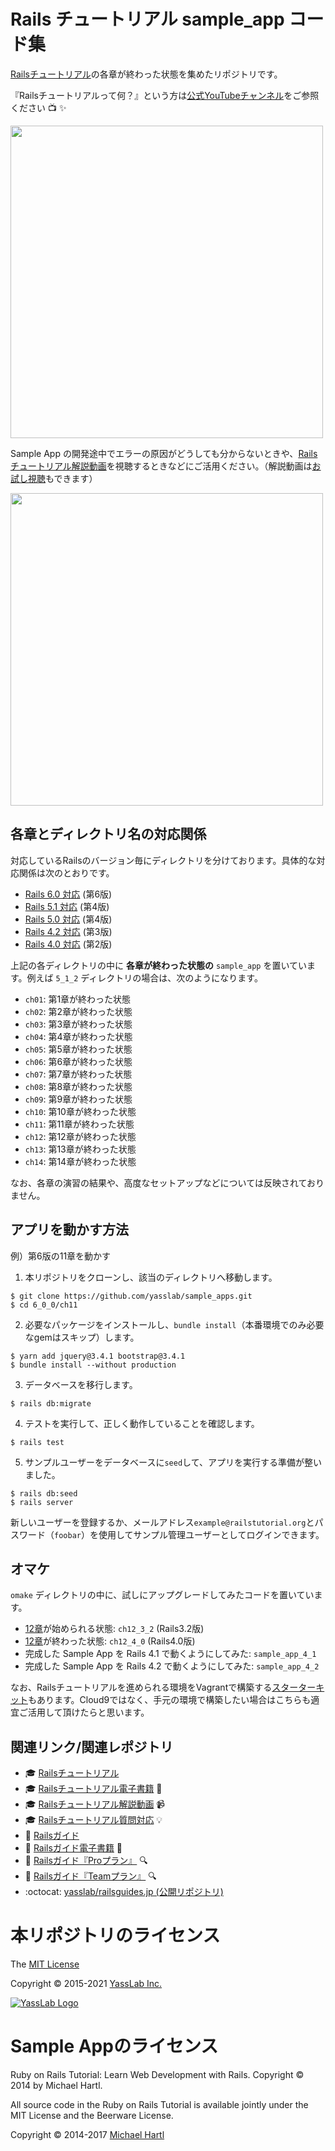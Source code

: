 
# Rails チュートリアル sample_app コード集

[Railsチュートリアル](https://railstutorial.jp/)の各章が終わった状態を集めたリポジトリです。   

『Railsチュートリアルって何？』という方は[公式YouTubeチャンネル](https://www.youtube.com/channel/UCgSPCgA1ksSPKg1Jp99EEFw)をご参照ください :tv: :sparkles: 

<a href="https://www.youtube.com/channel/UCgSPCgA1ksSPKg1Jp99EEFw"><img src="https://i.gyazo.com/b1438c5a2a9174c7c9c0714287a72761.jpg" width="500px"></a>

Sample App の開発途中でエラーの原因がどうしても分からないときや、[Railsチュートリアル解説動画](https://railstutorial.jp/screencast)を視聴するときなどにご活用ください。（解説動画は[お試し視聴](https://railstutorial.jp/trial)もできます）

<a href="https://railstutorial.jp/trial"><img src="https://i.gyazo.com/aa8aab4e0428dee5ae91d236dcba5e8b.png" width="500px"></a>

## 各章とディレクトリ名の対応関係

対応しているRailsのバージョン毎にディレクトリを分けております。具体的な対応関係は次のとおりです。

- [Rails 6.0 対応](https://github.com/yasslab/sample_apps/tree/master/6_0_0) (第6版)
- [Rails 5.1 対応](https://github.com/yasslab/sample_apps/tree/master/5_1_2) (第4版)
- [Rails 5.0 対応](https://github.com/yasslab/sample_apps/tree/master/5_0_0_1) (第4版)
- [Rails 4.2 対応](https://github.com/yasslab/sample_apps/tree/master/4_2_2) (第3版)
- [Rails 4.0 対応](https://github.com/yasslab/sample_apps/tree/master/4_0_5) (第2版)

上記の各ディレクトリの中に **各章が終わった状態の** `sample_app` を置いています。例えば `5_1_2` ディレクトリの場合は、次のようになります。

- `ch01`: 第1章が終わった状態
- `ch02`: 第2章が終わった状態
- `ch03`: 第3章が終わった状態
- `ch04`: 第4章が終わった状態
- `ch05`: 第5章が終わった状態
- `ch06`: 第6章が終わった状態
- `ch07`: 第7章が終わった状態
- `ch08`: 第8章が終わった状態
- `ch09`: 第9章が終わった状態
- `ch10`: 第10章が終わった状態
- `ch11`: 第11章が終わった状態
- `ch12`: 第12章が終わった状態
- `ch13`: 第13章が終わった状態
- `ch14`: 第14章が終わった状態

なお、各章の演習の結果や、高度なセットアップなどについては反映されておりません。

## アプリを動かす方法
例）第6版の11章を動かす
1. 本リポジトリをクローンし、該当のディレクトリへ移動します。
```
$ git clone https://github.com/yasslab/sample_apps.git
$ cd 6_0_0/ch11
```
2. 必要なパッケージをインストールし、`bundle install`（本番環境でのみ必要なgemはスキップ）します。
```
$ yarn add jquery@3.4.1 bootstrap@3.4.1
$ bundle install --without production
```
3. データベースを移行します。
```
$ rails db:migrate
```
4. テストを実行して、正しく動作していることを確認します。
```
$ rails test
```
5. サンプルユーザーをデータベースに`seed`して、アプリを実行する準備が整いました。
```
$ rails db:seed
$ rails server
```
新しいユーザーを登録するか、メールアドレス`example@railstutorial.org`とパスワード（`foobar`）を使用してサンプル管理ユーザーとしてログインできます。

## オマケ

`omake` ディレクトリの中に、試しにアップグレードしてみたコードを置いています。

- [12章](https://railstutorial.jp/chapters/supplement?version=3.2#top)が始められる状態: `ch12_3_2` (Rails3.2版)
- [12章](https://railstutorial.jp/chapters/supplement?version=3.2#top)が終わった状態: `ch12_4_0` (Rails4.0版)
- 完成した Sample App を Rails 4.1 で動くようにしてみた: `sample_app_4_1`
- 完成した Sample App を Rails 4.2 で動くようにしてみた: `sample_app_4_2`

なお、Railsチュートリアルを進められる環境をVagrantで構築する[スターターキット](https://github.com/yasslab/railstutorial.jp_starter_kit)もあります。Cloud9ではなく、手元の環境で構築したい場合はこちらも適宜ご活用して頂けたらと思います。


## 関連リンク/関連レポジトリ

- 🎓 [Railsチュートリアル](https://railstutorial.jp)
- 🎓 [Railsチュートリアル電子書籍](https://railstutorial.jp/ebook) 📖
- 🎓 [Railsチュートリアル解説動画](https://railstutorial.jp/screencast) 📹
- 🎓 [Railsチュートリアル質問対応](https://railstutorial.jp/#learn-by) 💡
- 📕 [Railsガイド](https://railsguides.jp)
- 📕 [Railsガイド電子書籍](https://railsguides.jp/ebook) 📖
- 📕 [Railsガイド『Proプラン』](https://railsguides.jp/pro) 🔍
- 📕 [Railsガイド『Teamプラン』](https://railsguides.jp/pro) 🔍
- :octocat: [yasslab/railsguides.jp (公開リポジトリ)](https://github.com/yasslab/railsguides.jp)

# 本リポジトリのライセンス

The [MIT License](https://ja.wikipedia.org/wiki/MIT_License)

Copyright &copy; 2015-2021 [YassLab Inc.](https://yasslab.jp)

[![YassLab Logo](https://yasslab.jp/img/logos/800x200.png)](https://yasslab.jp)

# Sample Appのライセンス

Ruby on Rails Tutorial: Learn Web Development with Rails. Copyright © 2014 by Michael Hartl.

All source code in the Ruby on Rails Tutorial is available jointly under the MIT License and the Beerware License.

Copyright &copy; 2014-2017 [Michael Hartl](https://www.michaelhartl.com/)

